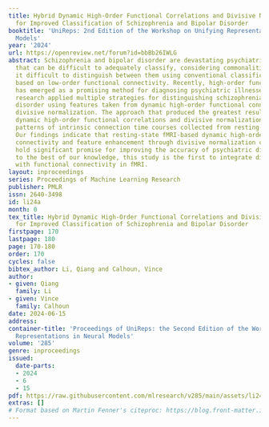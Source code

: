 ```yaml
---
title: Hybrid Dynamic High-Order Functional Correlations and Divisive Normalization
  for Improved Classification of Schizophrenia and Bipolar Disorder
booktitle: 'UniReps: 2nd Edition of the Workshop on Unifying Representations in Neural
  Models'
year: '2024'
url: https://openreview.net/forum?id=bbBb26IWLG
abstract: Schizophrenia and bipolar disorder are devastating psychiatric disorders
  that can be difficult to adequately classify, considering commonalities that make
  it difficult to distinguish between them using conventional classification approaches
  based on low-order functional connectivity. Recently, high-order functional connectivity
  has emerged as a promising method for diagnosing psychiatric illnesses, and this
  research applied multiple strategies for distinguishing schizophrenia and bipolar
  disorder using features taken from dynamic high-order functional connectivity and
  divisive normalization. The approach that produced the greatest results combined
  dynamic high-order functional correlations and divisive normalization to examine
  patterns of intrinsic connection time courses collected from resting-state fMRI.
  Our findings indicate that resting-state fMRI-based dynamic high-order functional
  connectivity and feature enhancement through divisive normalization classification
  hold significant promise for improving the accuracy of psychiatric diagnoses. Moreover,
  to the best of our knowledge, this study is the first to integrate divisive normalization
  with functional connectivity in fMRI.
layout: inproceedings
series: Proceedings of Machine Learning Research
publisher: PMLR
issn: 2640-3498
id: li24a
month: 0
tex_title: Hybrid Dynamic High-Order Functional Correlations and Divisive Normalization
  for Improved Classification of Schizophrenia and Bipolar Disorder
firstpage: 170
lastpage: 180
page: 170-180
order: 170
cycles: false
bibtex_author: Li, Qiang and Calhoun, Vince
author:
- given: Qiang
  family: Li
- given: Vince
  family: Calhoun
date: 2024-06-15
address:
container-title: 'Proceedings of UniReps: the Second Edition of the Workshop on Unifying
  Representations in Neural Models'
volume: '285'
genre: inproceedings
issued:
  date-parts:
  - 2024
  - 6
  - 15
pdf: https://raw.githubusercontent.com/mlresearch/v285/main/assets/li24a/li24a.pdf
extras: []
# Format based on Martin Fenner's citeproc: https://blog.front-matter.io/posts/citeproc-yaml-for-bibliographies/
---
```

